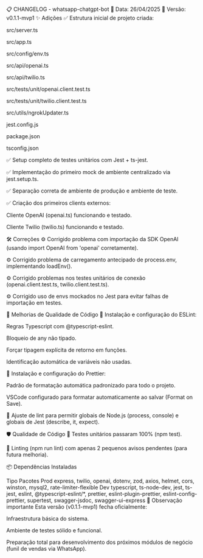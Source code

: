 📋 CHANGELOG - whatsapp-chatgpt-bot
📅 Data: 26/04/2025
🧱 Versão: v0.1.1-mvp1
✨ Adições
✅ Estrutura inicial de projeto criada:

src/server.ts

src/app.ts

src/config/env.ts

src/api/openai.ts

src/api/twilio.ts

src/tests/unit/openai.client.test.ts

src/tests/unit/twilio.client.test.ts

src/utils/ngrokUpdater.ts

jest.config.js

package.json

tsconfig.json

✅ Setup completo de testes unitários com Jest + ts-jest.

✅ Implementação do primeiro mock de ambiente centralizado via jest.setup.ts.

✅ Separação correta de ambiente de produção e ambiente de teste.

✅ Criação dos primeiros clients externos:

Cliente OpenAI (openai.ts) funcionando e testado.

Cliente Twilio (twilio.ts) funcionando e testado.

🛠 Correções
⚙️ Corrigido problema com importação da SDK OpenAI (usando import OpenAI from 'openai' corretamente).

⚙️ Corrigido problema de carregamento antecipado de process.env, implementando loadEnv().

⚙️ Corrigido problemas nos testes unitários de conexão (openai.client.test.ts, twilio.client.test.ts).

⚙️ Corrigido uso de envs mockados no Jest para evitar falhas de importação em testes.

🎨 Melhorias de Qualidade de Código
🎯 Instalação e configuração do ESLint:

Regras Typescript com @typescript-eslint.

Bloqueio de any não tipado.

Forçar tipagem explícita de retorno em funções.

Identificação automática de variáveis não usadas.

🎯 Instalação e configuração do Prettier:

Padrão de formatação automática padronizado para todo o projeto.

VSCode configurado para formatar automaticamente ao salvar (Format on Save).

🎯 Ajuste de lint para permitir globais de Node.js (process, console) e globais de Jest (describe, it, expect).

🛡️ Qualidade de Código
🧪 Testes unitários passaram 100% (npm test).

🧹 Linting (npm run lint) com apenas 2 pequenos avisos pendentes (para futura melhoria).

📦 Dependências Instaladas

Tipo Pacotes
Prod express, twilio, openai, dotenv, zod, axios, helmet, cors, winston, mysql2, rate-limiter-flexible
Dev typescript, ts-node-dev, jest, ts-jest, eslint, @typescript-eslint/\*, prettier, eslint-plugin-prettier, eslint-config-prettier, supertest, swagger-jsdoc, swagger-ui-express
🚀 Observação importante
Esta versão (v0.1.1-mvp1) fecha oficialmente:

Infraestrutura básica do sistema.

Ambiente de testes sólido e funcional.

Preparação total para desenvolvimento dos próximos módulos de negócio (funil de vendas via WhatsApp).
